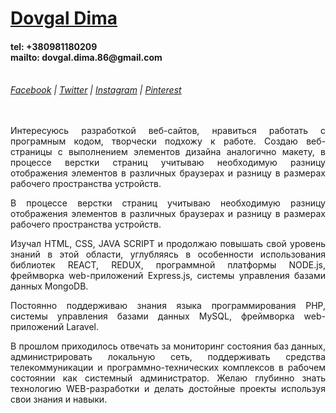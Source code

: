 
<h1><a title="Dovgal Dima" href="http://dovgaldima.pp.ua">Dovgal Dima</a> </h1>  <h4> tel: +380981180209<br> mailto: dovgal.dima.86@gmail.com</h4><br>
<span>
  <address>
    <a title="Facebook" href="https://www.facebook.com/dovgaldima">Facebook</a> |
    <a title="Twitter" href="https://twitter.com/DovgalDmitriy">Twitter</a> |
    <a title="Instagram" href="https://www.instagram.com/dmitriy_dovgal">Instagram</a> |
    <a title="Pinterest" href="https://www.pinterest.com/DovgalDima">Pinterest</a> 
  </address>
</span>
<br>
<br>

<p align="justify">Интересуюсь разработкой веб-сайтов, нравиться работать с програмным кодом, творчески подхожу к работе. Создаю веб-страницы с выполнением элементов дизайна аналогично макету, в процессе верстки страниц учитываю необходимую разницу отображения элементов в различных браузерах и разницу в размерах рабочего пространства устройств.</p>
<p align="justify">В процессе верстки страниц учитываю необходимую разницу  отображения элементов в различных браузерах и разницу в размерах рабочего пространства устройств.</p>
<p align="justify">Изучал HTML, CSS, JAVA SCRIPT и продолжаю повышать свой уровень знаний в этой области, углубляясь в особенности использования библиотек REACT, REDUX, программной платформы NODE.js, фреймворка web-приложений Express.js, системы управления базами данных MongoDB.</p>
<p align="justify">Постоянно поддерживаю знания языка программирования PHP, системы управления базами данных MySQL, фреймворка web-приложений Laravel.
<p align="justify">В прошлом приходилось отвечать за мониторинг состояния баз данных, администрировать локальную сеть, поддерживать средства телекоммуникации и программно-технических комплексов в рабочем состоянии как системный администратор. Желаю глубинно знать технологию WEB-разработки и делать достойные проекты используя свои знания и навыки. </p>
